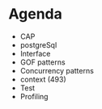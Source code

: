 # Agenda #
- CAP
- postgreSql
- Interface
- GOF patterns
- Concurrency patterns 
- context (493)
- Test
- Profiling
